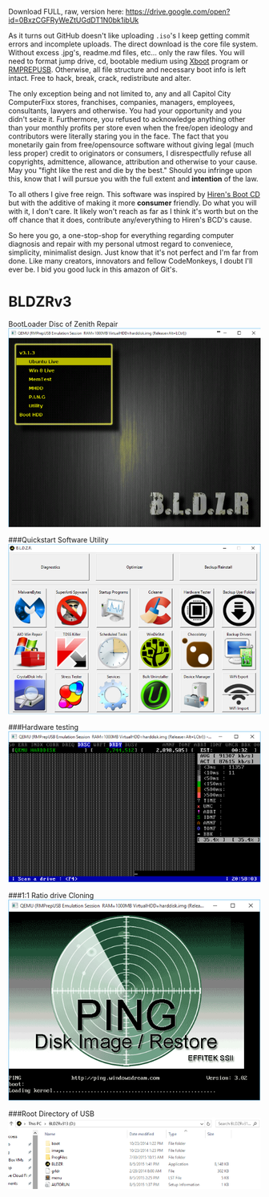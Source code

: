 Download FULL, raw, version here: https://drive.google.com/open?id=0BxzCGFRyWeZtUGdDT1N0bk1ibUk

As it turns out GitHub doesn't like uploading `.iso`'s I keep getting commit errors and incomplete uploads. The direct download is the core file system. Without excess .jpg's, readme.md files, etc... only the raw files. You will need to format jump drive, cd, bootable medium using <a href="http://www.pendrivelinux.com/xboot-multiboot-iso-usb-creator/">Xboot</a> program or <a href="http://www.rmprepusb.com/documents/release-2-0">RMPREPUSB</a>. Otherwise, all file structure and necessary boot info is left intact. Free to hack, break, crack, redistribute and alter.

The only exception being and not limited to, any and all Capitol City ComputerFixx stores, franchises, companies, managers, employees, consultants, lawyers and otherwise. You had your opportunity and you didn't seize it. Furthermore, you refused to acknowledge anything other than your monthly profits per store even when the free/open ideology and contributors were literally staring you in the face. The fact that you monetarily gain from free/opensource software without giving legal (much less proper) credit to originators or consumers, I disrespectfully refuse all copyrights, admittence, allowance, attribution and otherwise to your cause. May you "fight like the rest and die by the best." Should you infringe upon this, know that I will pursue you with the full extent and <b>intention</b> of the law.

To all others I give free reign. This software was inspired by <a href="http://www.hirensbootcd.org/">Hiren's Boot CD</a> but with the additive of making it more <b>consumer</b> friendly. Do what you will with it, I don't care. It likely won't reach as far as I think it's worth but on the off chance that it does, contribute any/everything to Hiren's BCD's cause.

So here you go, a one-stop-shop for everything regarding computer diagnosis and repair with my personal utmost regard to conveniece, simplicity, minimalist design. Just know that it's not perfect and I'm far from done. Like many creators, innovators and fellow CodeMonkeys, I doubt I'll ever be. I bid you good luck in this amazon of Git's.

# BLDZRv3
BootLoader Disc of Zenith Repair
<img src="https://raw.githubusercontent.com/BiTinerary/BLDZRvZ/master/GitHub%20Images/BLDZR.png" />

###Quickstart Software Utility
<img src="https://raw.githubusercontent.com/BiTinerary/BLDZRvZ/master/GitHub%20Images/BldzrProg.png" />

###Hardware testing
<img src="https://raw.githubusercontent.com/BiTinerary/BLDZRvZ/master/GitHub%20Images/mhddbldzr.png" />

###1:1 Ratio drive Cloning
<img src="https://raw.githubusercontent.com/BiTinerary/BLDZRvZ/master/GitHub%20Images/pingbldzr.png" />

###Root Directory of USB
<img src="https://raw.githubusercontent.com/BiTinerary/BLDZRvZ/master/GitHub%20Images/root%20directory.PNG" />
